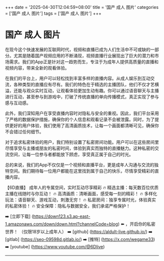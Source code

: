 +++
date = '2025-04-30T12:04:59+08:00'
title = '国产 成人 图片'
categories = ['国产 成人 图片']
tags = ['国产 成人 图片']
+++

# 国产 成人 图片

在现今这个快速发展的互联网时代，视频和直播已成为人们生活中不可或缺的一部分。尤其是随着国产视频应用的不断涌现，视频直播行业展现出了巨大的潜力和市场需求。我们的App正是针对这一趋势而生，专注于为成年人提供高质量的直播和视频内容，带来全新的观看体验。

在我们的平台上，用户可以轻松找到丰富多样的直播内容。从成人娱乐到互动交流，各种类型的直播应有尽有。我们的特色在于精选的主播团队，他们不仅才艺横溢，还能与观众实时互动，让观看体验更加生动有趣。你可以通过语音聊天与主播进行互动，甚至参与到游戏中，打破了传统直播的单向传播模式，真正实现了参与感与互动感。

此外，我们深知用户在享受直播内容时对隐私与安全的重视。因此，我们平台采用了严格的数据保护措施，确保你的个人信息和观看记录不会被泄露。同时，为了提供更好的用户体验，我们使用了高清画质技术，让每一个画面都清晰可见，确保你不会错过任何细节。

对于追求私密体验的用户，我们特别设置了私密房间功能。用户可以在这些房间里尽情享受与主播或朋友的私密时间，体验到真实而独特的直播魅力。这种私密的交流空间，让每一位参与者都能放下顾虑，享受真正属于自己的时光。

总的来说，我们的App不仅仅是一个视频和直播平台，更是成年人沟通与交流的独特空间。我们期待每一位用户都能在这里找到属于自己的快乐，尽情享受精彩的直播内容。

【6D直播】
成年人的专属空间，实时互动尽享精彩
🔥 精选主播：每天数百位优质主播在线随时与你互动！
🔥 高清画质：清晰画面，感受每一刻的精彩！
🔥 多样化玩法：语音聊天、游戏互动，刺激无穷！
🔥 私密房间：独享专属时光，体验真实的私密体验！
🔥 安全保障：隐私与数据安全，我们承诺严格保护！

➡️ [立即下载] (https://down123.s3.ap-east-1.amazonaws.com/down/down.html?channelCode=blog) ⬅️ ，开启你的私密世界！
（仅限18岁以上成年人）
➡️ [github] (https://aldult-live.github.io/)
➡️ [gitlab] (https://seo-09598d.gitlab.io/)
➡️ [推特] (https://x.com/wegame33)
➡️ [youtube] (https://www.youtube.com/@6Dlive)

---
